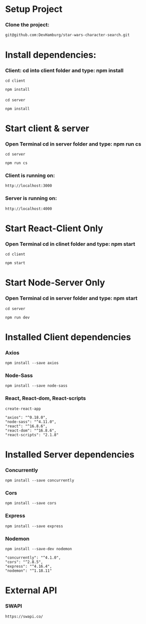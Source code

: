 # Setup Project

### Clone the project:

`git@github.com:DevHamburg/star-wars-character-search.git`

# Install dependencies:

### Client: cd into client folder and type: npm install

`cd client`

`npm install`

####
`cd server`

`npm install`

# Start client & server

### Open Terminal cd in server folder and type: npm run cs

`cd server`

`npm run cs`

### Client is running on:

`http://localhost:3000`

### Server is running on:

`http://localhost:4000`

# Start React-Client Only

### Open Terminal cd in clinet folder and type: npm start

`cd client`

`npm start`

# Start Node-Server Only

### Open Terminal cd in server folder and type: npm start

`cd server`

`npm run dev`

# Installed Client dependencies

### Axios

`npm install --save axios`

### Node-Sass

`npm install --save node-sass`

### React, React-dom, React-scripts

`create-react-app`

    "axios": "^0.18.0",
    "node-sass": "^4.11.0",
    "react": "^16.8.6",
    "react-dom": "^16.8.6",
    "react-scripts": "2.1.8"

# Installed Server dependencies

### Concurrently

`npm install --save concurrently`

### Cors

`npm install --save cors`


### Express

`npm install --save express`

### Nodemon

`npm install --save-dev nodemon`

    "concurrently": "^4.1.0",
    "cors": "^2.8.5",
    "express": "^4.16.4",
    "nodemon": "^1.18.11"

# External API

### SWAPI

`https://swapi.co/`


